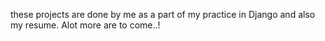 these projects are done by me as a part of my practice in Django and also my resume.
Alot more are to come..!
